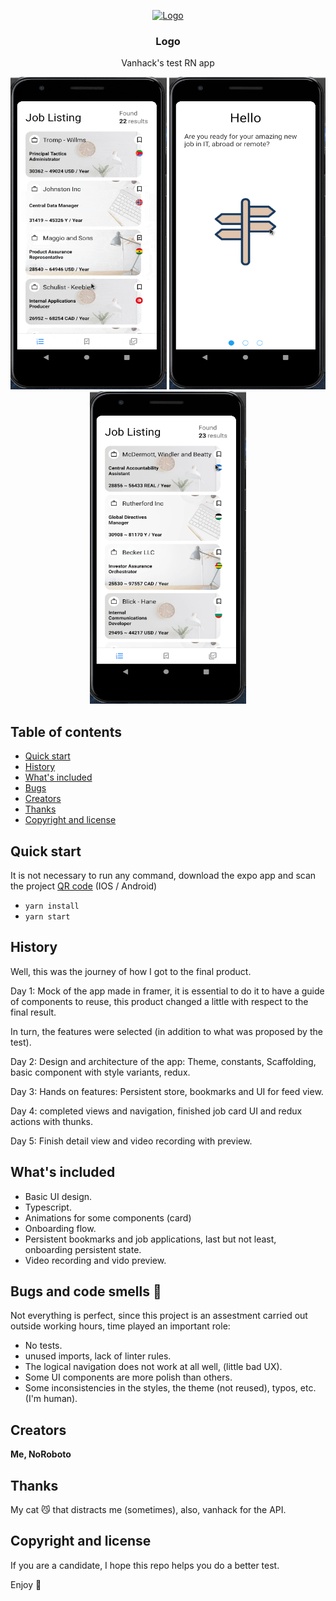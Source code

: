 <p align="center">
  <a href="https://vanhack.com/">
    <img src="https://vanhack.com/static-desktop/bc0f9a39d96ccebe55f6503d0cb16121.svg" alt="Logo" width=72 height=72>
  </a>

  <h3 align="center">Logo</h3>

  <p align="center">
    Vanhack's test RN app
  </p>
</p>


<p align="center">
  <a>
    <img src="https://github.com/NoRoboto/vanhack-test/blob/main/repo-ssets/image_1.gif?raw=true" alt="gif1" width=250 height=500>
  </a>
  <a>
    <img src="https://github.com/NoRoboto/vanhack-test/blob/main/repo-ssets/image_2.gif?raw=true" alt="gif2" width=250 height=500>
  </a>
  <a>
    <img src="https://github.com/NoRoboto/vanhack-test/blob/main/repo-ssets/image_3.gif?raw=true" alt="gif2" width=250 height=500>
  </a>

</p>

## Table of contents

- [Quick start](#quick-start)
- [History](#history)
- [What's included](#whats-included)
- [Bugs](#bugs-and-code-smells)
- [Creators](#creators)
- [Thanks](#thanks)
- [Copyright and license](#copyright-and-license)


## Quick start


It is not necessary to run any command, download the expo app and scan the project [QR code](https://expo.dev/@noroboto/vanhack-test-noroboto) (IOS / Android)

- ```yarn install```
- ```yarn start```

## History

Well, this was the journey of how I got to the final product.

Day 1: Mock of the app made in framer, it is essential to do it to have a guide of components to reuse, this product changed a little with respect to the final result.

In turn, the features were selected (in addition to what was proposed by the test).

Day 2: Design and architecture of the app: Theme, constants, Scaffolding, basic component with style variants, redux.

Day 3: Hands on features: Persistent store, bookmarks and UI for feed view.

Day 4: completed views and navigation, finished job card UI and redux actions with thunks.

Day 5: Finish detail view and video recording with preview.

## What's included

* Basic UI design.
* Typescript.
* Animations for some components (card)
* Onboarding flow.
* Persistent bookmarks and job applications, last but not least, onboarding persistent state.
* Video recording and vido preview.

## Bugs and code smells 🐛

Not everything is perfect, since this project is an assestment carried out outside working hours, time played an important role:

- No tests.
- unused imports, lack of linter rules.
- The logical navigation does not work at all well, (little bad UX).
- Some UI components are more polish than others.
- Some inconsistencies in the styles, the theme (not reused), typos, etc. (I'm human).

## Creators

**Me, NoRoboto**

## Thanks

My cat 😼 that distracts me (sometimes), also, vanhack for the API.

## Copyright and license


If you are a candidate, I hope this repo helps you do a better test.

Enjoy :metal:
